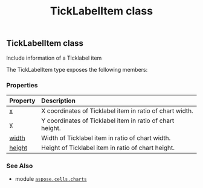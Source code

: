 ﻿---
title: TickLabelItem class
second_title: Aspose.Cells for Python via .NET API References
description: 
type: docs
weight: 310
url: /aspose.cells.charts/ticklabelitem/
is_root: false
---

## TickLabelItem class

Include information of a Ticklabel item



The TickLabelItem type exposes the following members:

### Properties
| Property | Description |
| :- | :- |
| [x](/cells/python-net/aspose.cells.charts/ticklabelitem/x) | X coordinates of Ticklabel item in ratio of chart width. |
| [y](/cells/python-net/aspose.cells.charts/ticklabelitem/y) | Y coordinates of Ticklabel item in ratio of chart height. |
| [width](/cells/python-net/aspose.cells.charts/ticklabelitem/width) | Width of Ticklabel item in ratio of chart width. |
| [height](/cells/python-net/aspose.cells.charts/ticklabelitem/height) | Height of Ticklabel item in ratio of chart height. |



### See Also
* module [`aspose.cells.charts`](..)

